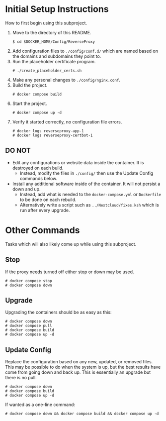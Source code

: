 # Initial Setup Instructions
How to first begin using this subproject.
1. Move to the directory of this README.
    ```
    $ cd $DOCKER_HOME/Config/ReverseProxy
    ```
1. Add configuration files to `./config/conf.d/` which are named based on the domains and subdomains they point to.
1. Run the placeholder certificate program.
    ```
    # ./create_placeholder_certs.sh
    ```
1. Make any personal changes to `./config/nginx.conf`.
1. Build the project.
    ```
    # docker compose build
    ```
1. Start the project.
    ```
    # docker compose up -d
    ```
1. Verify it started correctly, no configuration file errors.
    ```
    # docker logs reverseproxy-app-1
    # docker logs reverseproxy-certbot-1
    ```

## DO NOT
* Edit any configurations or website data inside the container. It is destroyed on each build.
    * Instead, modify the files in `./config/` then use the Update Config commands below.
* Install any additional software inside of the container. It will not persist a down and up.
    * Instead, add what is needed to the `docker-compose.yml` or `Dockerfile` to be done on each rebuild.
    * Alternatively write a script such as `../Nextcloud/fixes.ksh` which is run after every upgrade.

# Other Commands
Tasks which will also likely come up while using this subproject.

## Stop
If the proxy needs turned off either stop or down may be used.
```
# docker compose stop
# docker compose down
```

## Upgrade
Upgrading the containers should be as easy as this:
```
# docker compose down
# docker compose pull
# docker compose build
# docker compose up -d
```

## Update Config
Replace the configuration based on any new, updated, or removed files.
This may be possible to do when the system is up, but the best results have come from going down and back up.
This is essentially an upgrade but there is no pull.
```
# docker compose down
# docker compose build
# docker compose up -d
```
If wanted as a one-line command:
```
# docker compose down && docker compose build && docker compose up -d
```
